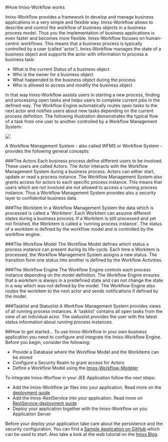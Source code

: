#How Imixs-Workflow works

Imixs-Workflow provides a framework to develop and manage business applications in a very simple and flexible way. Imixs-Workflow allows to describe and control the workflow of business objects in a business process model. Thus you the implementation of business applications is even faster and becomes more flexible. Imixs-Workflow focuses on human-centric workflows. This means that a business process is  typically controlled by a user (called 'actor'). Imixs-Workflow manages the state of a business object and supports the actor with information to process a business task:
 
  * What is the current Status of a business object 
  * Who is the owner for a business object
  * What happended to the business object during the process
  * Who is allowed to access and modifiy the business object

In that way Imixs-Workflow assists users in starting a new process, finding and processing open tasks and helps users to complete current jobs in the defined way. The Workflow Engine automatically routes open tasks to the next actor and notifies users about new tasks depending on the current process definition. The following illustration demonstrates the typical flow of a task from one user to another controlled by a Workflow Management System:
 
<img src="./images/imixs-overview.png"  />
 
A Workflow Management System - also called WFMS or Workflow System - provides the following general concepts:
 
###The Actors
Each business process define different users to be involved. These users are called Actors. 
The Actor interacts with the Workflow Management System during a business process. 
Actors can either start, update or read a process instance. The Workflow Management System also grants access for actors to each specific process instance. This means that users which are not involved are not allowed to access a running process instance. Thus a Workflow Management System provides also a security layer to confidential business data.  
 
 
###The Workitem
In a Workflow Management System the data which is processed is called a  'Workitem'. Each Workitem can assume different states during a business process. If a Workitem is still processed and yet not finished, the Workitem is called a 'running process instance'. 
 The status of a workitem is defined by the workflow model and is controlled by the workflow engine.
 

###The Workflow Model
The Workflow Model defines which status a process instance can present during its life-cycle. Each time a Workitem  is processed, the Workflow Management System assigns a new status. The transition form one status into another  is defined by the Workflow Activities. 

###The Workflow Engine
The Workflow Engine controls each process instance depending on the model definition. The Workflow Engine  ensures that a workitem is always in a predefined state and can not change the state in a way  which was not defined by the model. The Workflow Engine also routes the workitem to the next actor  and sends notifications if defined by the model. 


###Tasklist and Statuslist
A Workflow Management System provides views of all running process instances. A 'tasklist' contains all open tasks from the view of an individual actor. The statuslist provides the user with the latest status information about running process instances.
 
 
##How to get started...
To use Imixs-Workflow in your own business application you need to configure and integrate  the Imixs-Workflow Engine. Before you begin, consider the following:
 
  * Provide a Database where the Workflow Model and the Workitems can be stored
  * Configure a Security Realm to grant access for Actors
  * Define a Workflow Model using the [Imixs-Workflow-Modeler](./modelling/index.html) 
  
To integrate Imixs-Worflow in your JEE Application follow the next steps: 
 
  * Add the Imixs-Workflow jar files into your application. Read more on the [deployment guide](/jee/deployment/overview.html)
  * Add the Imixs-RestService into your application. Read more on [RestService-deployment guide](http://www.imixs.org/xml/deployment_rest_service.html])
  * Deploy your application together with the Imixs-Workflow on you Application Server

Before your deploy your application take care about the persistence and the security configuration.  You can find a [Sample Application on GitHub](https://github.com/imixs/imixs-jsf-example) which can be used to start. Also take a look at the web tutorial on the [Imixs Blog](http://blog.imixs.org/building-web-application-imixs-workflow-part/).

